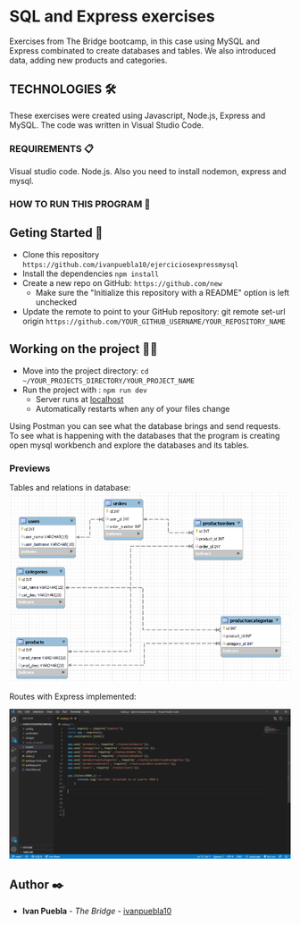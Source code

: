 # SQL and Express exercises
Exercises from The Bridge bootcamp, in this case using MySQL and Express combinated to create databases and tables. We also introduced data, adding new products and categories.

## TECHNOLOGIES 🛠️
These exercises were created using Javascript, Node.js, Express and MySQL. The code was written in Visual Studio Code.

### REQUIREMENTS 📋
Visual studio code. Node.js. Also you need to install nodemon, express and mysql.

### HOW TO RUN THIS PROGRAM 🔧
## Geting Started 🚀
- Clone this repository `https://github.com/ivanpuebla10/ejerciciosexpressmysql`
- Install the dependencies `npm install`
- Create a new repo on GitHub: `https://github.com/new`
    - Make sure the "Initialize this repository with a README" option is left unchecked
- Update the remote to point to your GitHub repository: git remote set-url origin `https://github.com/YOUR_GITHUB_USERNAME/YOUR_REPOSITORY_NAME`

## Working on the project 👷‍♂️
* Move into the project directory: `cd ~/YOUR_PROJECTS_DIRECTORY/YOUR_PROJECT_NAME`
* Run the project with : `npm run dev`
    * Server runs at [localhost](https://localhost:65000)
    * Automatically restarts when any of your files change

Using Postman you can see what the database brings and send requests. To see what is happening with the databases that the program is creating open mysql workbench and explore the databases and its tables. 

### Previews

Tables and relations in database:
![foto](./images/diagrama.png)

Routes with Express implemented:

![foto](./images/ordencarpetas.png)

## Author ✒️
* **Ivan Puebla** - *The Bridge* - [ivanpuebla10](https://github.com/ivanpuebla10)
